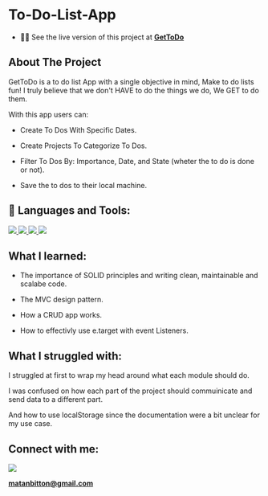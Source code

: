 # To-Do-List-App

- 👨‍💻 See the live version of this project at **[GetToDo](https://matanbitton.github.io/To-Do-List-App/)**

## About The Project

GetToDo is a to do list App with a single objective in mind, Make to do lists fun!
I truly believe that we don't HAVE to do the things we do, We GET to do them.

With this app users can:

- Create To Dos With Specific Dates.

- Create Projects To Categorize To Dos.

- Filter To Dos By: Importance, Date, and State (wheter the to do is done or not).

- Save the to dos to their local machine.

## 🚀 Languages and Tools:

<p align="left"> 
    <a href="https://developer.mozilla.org/en-US/docs/Web/JavaScript" target="_blank"> <img src="https://img.icons8.com/color/48/000000/javascript.png"/> </a> 
    <a href="https://www.w3.org/html/" target="_blank"> <img src="https://img.icons8.com/color/48/000000/html-5.png"/> </a> 
    <a href="https://www.w3schools.com/css/" target="_blank"> <img src="https://img.icons8.com/color/48/000000/css3.png"/> </a> 
   <img src="https://webpack.js.org/branding/">
</p>

## What I learned:

- The importance of SOLID principles and writing clean, maintainable and scalabe code.

- The MVC design pattern.

- How a CRUD app works.

- How to effectivly use e.target with event Listeners.

## What I struggled with:

I struggled at first to wrap my head around what each module should do.

I was confused on how each part of the project should commuinicate and send data to a different part.

And how to use localStorage since the documentation were a bit unclear for my use case.

## Connect with me:

<p align="left">

<a href = "https://www.linkedin.com/in/matan-bitton-90a054210/"><img src="https://img.icons8.com/fluent/48/000000/linkedin.png"/></a>

**matanbitton@gmail.com**
